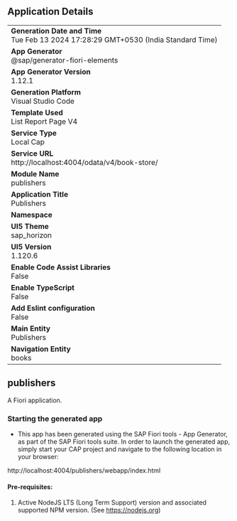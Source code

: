 ## Application Details
|               |
| ------------- |
|**Generation Date and Time**<br>Tue Feb 13 2024 17:28:29 GMT+0530 (India Standard Time)|
|**App Generator**<br>@sap/generator-fiori-elements|
|**App Generator Version**<br>1.12.1|
|**Generation Platform**<br>Visual Studio Code|
|**Template Used**<br>List Report Page V4|
|**Service Type**<br>Local Cap|
|**Service URL**<br>http://localhost:4004/odata/v4/book-store/
|**Module Name**<br>publishers|
|**Application Title**<br>Publishers|
|**Namespace**<br>|
|**UI5 Theme**<br>sap_horizon|
|**UI5 Version**<br>1.120.6|
|**Enable Code Assist Libraries**<br>False|
|**Enable TypeScript**<br>False|
|**Add Eslint configuration**<br>False|
|**Main Entity**<br>Publishers|
|**Navigation Entity**<br>books|

## publishers

A Fiori application.

### Starting the generated app

-   This app has been generated using the SAP Fiori tools - App Generator, as part of the SAP Fiori tools suite.  In order to launch the generated app, simply start your CAP project and navigate to the following location in your browser:

http://localhost:4004/publishers/webapp/index.html

#### Pre-requisites:

1. Active NodeJS LTS (Long Term Support) version and associated supported NPM version.  (See https://nodejs.org)



